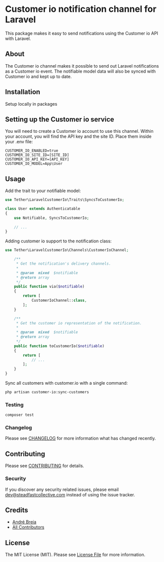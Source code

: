 # Customer io notification channel for Laravel

This package makes it easy to send notifications using the Customer io API with Laravel.

## About

The Customer io channel makes it possible to send out Laravel notifications as a Customer io event. The notifiable model data will also be synced with Customer io and kept up to date.

## Installation

Setup locally in packages

## Setting up the Customer io service
You will need to create a Customer io account to use this channel. Within your account, you will find the API key and the site ID. Place them inside your .env file:

```
CUSTOMER_IO_ENABLED=true
CUSTOMER_IO_SITE_ID=[SITE_ID]
CUSTOMER_IO_API_KEY=[API_KEY]
CUSTOMER_IO_MODEL=App\User
```

## Usage

Add the trait to your notifiable model:

``` php
use Tether\LaravelCustomerIo\Traits\SyncsToCustomerIo;

class User extends Authenticatable
{
    use Notifiable, SyncsToCustomerIo;
    
    // ...
}

```

Adding customer io support to the notification class:

``` php
use Tether\LaravelCustomerIo\Channels\CustomerIoChannel;
```
``` php
    /**
     * Get the notification's delivery channels.
     *
     * @param  mixed  $notifiable
     * @return array
     */
    public function via($notifiable)
    {
        return [
            CustomerIoChannel::class,
        ];
    }

    /**
     * Get the customer io representation of the notification.
     *
     * @param  mixed  $notifiable
     * @return array
     */
    public function toCustomerIo($notifiable)
    {
        return [
            // ...
        ];
    }
}
```

Sync all customers with customer.io with a single command:

``` bash
php artisan customer-io:sync-customers
```

### Testing

``` php
composer test
```

### Changelog

Please see [CHANGELOG](CHANGELOG.md) for more information what has changed recently.

## Contributing

Please see [CONTRIBUTING](CONTRIBUTING.md) for details.

### Security

If you discover any security related issues, please email dev@steadfastcollective.com instead of using the issue tracker.

## Credits

- [André Breia](https://github.com/andrebreia)
- [All Contributors](../../contributors)

## License

The MIT License (MIT). Please see [License File](LICENSE.md) for more information.

